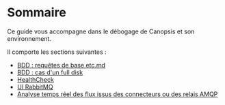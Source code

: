 # Sommaire

Ce guide vous accompagne dans le débogage de Canopsis et son environnement.

Il comporte les sections suivantes :

- [BDD : requêtes de base etc.md](bdd-requetes-de-base.md)  
- [BDD : cas d'un full disk](fulldisk.md)  
- [HealthCheck](etat-des-services.md)  
- [UI RabbitMQ](rabbitmq-webui.md)  
- [Analyse temps réel des flux issus des connecteurs ou des relais AMQP](amqp2tty.md)  
